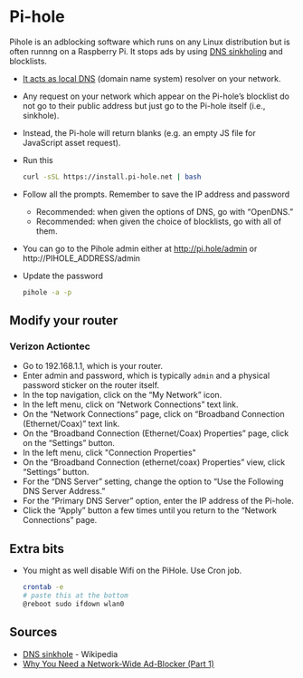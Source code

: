 # Pi-hole

Pihole is an adblocking software which runs on any Linux distribution but is often runnng on a Raspberry Pi. It stops ads by using [DNS sinkholing](https://en.wikipedia.org/wiki/DNS_sinkhole) and blocklists.
* [It acts as local DNS](https://blog.cryptoaustralia.org.au/2018/08/06/why-you-need-network-wide-ad-blocker-pi-hole/) (domain name system) resolver on your network.
* Any request on your network which appear on the Pi-hole&rsquo;s blocklist do not go to their public address but just go to the Pi-hole itself (i.e., sinkhole).
* Instead, the Pi-hole will return blanks (e.g. an empty JS file for JavaScript asset request).

* Run this
  ```bash
  curl -sSL https://install.pi-hole.net | bash
  ```
* Follow all the prompts. Remember to save the IP address and password
  * Recommended: when given the options of DNS, go with &ldquo;OpenDNS.&rdquo;
  * Recommended: when given the choice of blocklists, go with all of them.
* You can go to the Pihole admin either at http://pi.hole/admin or http://PIHOLE_ADDRESS/admin
* Update the password
  ```bash
  pihole -a -p
  ```

## Modify your router

### Verizon Actiontec

* Go to 192.168.1.1, which is your router.
* Enter admin and password, which is typically `admin` and a physical password sticker on the router itself.
* In the top navigation, click on the &ldquo;My Network&rdquo; icon.
* In the left menu, click on &ldquo;Network Connections&rdquo; text link.
* On the &ldquo;Network Connections&rdquo; page, click on &ldquo;Broadband Connection (Ethernet/Coax)&rdquo; text link.
* On the &ldquo;Broadband Connection (Ethernet/Coax) Properties&rdquo; page, click on the &ldquo;Settings&rdquo; button.
* In the left menu, click "Connection Properties"
* On the &ldquo;Broadband Connection (ethernet/coax) Properties&rdquo; view, click &ldquo;Settings&rdquo; button.
* For the &ldquo;DNS Server&rdquo; setting, change the option to &ldquo;Use the Following DNS Server Address.&rdquo;
* For the &ldquo;Primary DNS Server&rdquo; option, enter the IP address of the Pi-hole.
* Click the &ldquo;Apply&rdquo; button a few times until you return to the &ldquo;Network Connections&rdquo; page.

## Extra bits

* You might as well disable Wifi on the PiHole. Use Cron job.
  ```bash
  crontab -e
  # paste this at the bottom
  @reboot sudo ifdown wlan0
  ```

## Sources

* [DNS sinkhole](https://en.wikipedia.org/wiki/DNS_sinkhole) - Wikipedia
* [Why You Need a Network-Wide Ad-Blocker (Part 1)](https://blog.cryptoaustralia.org.au/2018/08/06/why-you-need-network-wide-ad-blocker-pi-hole/)
